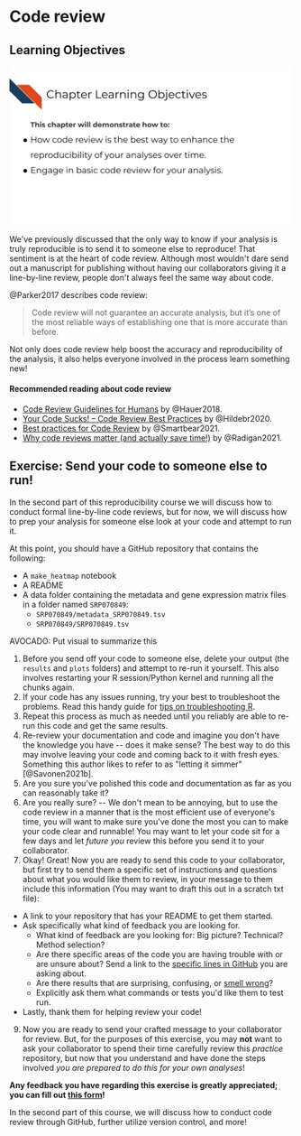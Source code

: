 


# Code review

## Learning Objectives

![](resources/images/09-code-review_files/figure-docx//1LMurysUhCjZb7DVF6KS9QmJ5NBjwWVjRn40MS9f2noE_gf8379bb805_0_6.png)

We've previously discussed that the only way to know if your analysis is truly reproducible is to send it to someone else to reproduce! That sentiment is at the heart of code review. Although most wouldn't dare send out a manuscript for publishing without having our collaborators giving it a line-by-line review, people don't always feel the same way about code.

@Parker2017 describes code review:

> Code review will not guarantee an accurate analysis, but it’s one of the most reliable ways of establishing one that is more accurate than before.

Not only does code review help boost the accuracy and reproducibility of the analysis, it also helps everyone involved in the process learn something new!

#### Recommended reading about code review

- [Code Review Guidelines for Humans](https://phauer.com/2018/code-review-guidelines/) by @Hauer2018.
- [Your Code Sucks! – Code Review Best Practices](https://quickbirdstudios.com/blog/code-review-best-practices-guidelines/) by @Hildebr2020.
- [Best practices for Code Review](https://smartbear.com/en/learn/code-review/best-practices-for-peer-code-review/) by @Smartbear2021.
- [Why code reviews matter (and actually save time!)](https://www.atlassian.com/agile/software-development/code-reviews) by @Radigan2021.

## Exercise: Send your code to someone else to run!

In the second part of this reproducibility course we will discuss how to conduct formal line-by-line code reviews, but for now, we will discuss how to prep your analysis for someone else look at your code and attempt to run it.  

At this point, you should have a GitHub repository that contains the following:  

- A `make_heatmap` notebook
- A README
- A data folder containing the metadata and gene expression matrix files in a folder named `SRP070849`:
   - `SRP070849/metadata_SRP070849.tsv`
   - `SRP070849/SRP070849.tsv`

AVOCADO: Put visual to summarize this

1) Before you send off your code to someone else, delete your output (the `results` and `plots` folders) and attempt to re-run it yourself. This also involves restarting your R session/Python kernel and running all the chunks again.  
2) If your code has any issues running, try your best to troubleshoot the problems. Read this handy guide for [tips on troubleshooting R](https://github.com/AlexsLemonade/training-modules/blob/master/intro-to-R-tidyverse/00b-debugging_resources.md).
3) Repeat this process as much as needed until you reliably are able to re-run this code and get the same results.
4) Re-review your documentation and code and imagine you don't have the knowledge you have -- does it make sense? The best way to do this may involve leaving your code and coming back to it with fresh eyes. Something this author likes to refer to as "letting it simmer" [@Savonen2021b].
5) Are you sure you've polished this code and documentation as far as you can reasonably take it?
6) Are you really sure? -- We don't mean to be annoying, but to use the code review in a manner that is the most efficient use of everyone's time, you will want to make sure you've done the most you can to make your code clear and runnable! You may want to let your code sit for a few days and let _future you_ review this before you send it to your collaborator.
8) Okay! Great! Now you are ready to send this code to your collaborator, but first try to send them a specific set of instructions and questions about what you would like them to review, in your message to them include this information (You may want to draft this out in a scratch txt file):

- A link to your repository that has your README to get them started.
- Ask specifically what kind of feedback you are looking for.
  - What kind of feedback are you looking for: Big picture? Technical? Method selection?
  - Are there specific areas of the code you are having trouble with or are unsure about? Send a link to the [specific lines in GitHub](https://stackoverflow.com/questions/23821235/how-to-link-to-specific-line-number-on-github) you are asking about.
  - Are there results that are surprising, confusing, or [smell wrong](https://github.com/jennybc/code-smells-and-feels#code-smells-and-feels)?
  - Explicitly ask them what commands or tests you'd like them to test run.
- Lastly, thank them for helping review your code!

9) Now you are ready to send your crafted message to your collaborator for review. But, for the purposes of this exercise, you may **not** want to ask your collaborator to spend their time carefully review this _practice_ repository, but now that you understand and have done the steps involved _you are prepared to do this for your own analyses_!

**Any feedback you have regarding this exercise is greatly appreciated; you can fill out [this form](https://forms.gle/ygSSwoGaEATA2S65A)!**

In the second part of this course, we will discuss how to conduct code review through GitHub, further utilize version control, and more!
